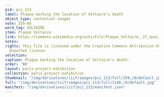 ```yaml
---
pid: pci_113
label: Plaque marking the location of Voltaire's death
object_type: contextual-images
note: 359-66
word_tag: VOLTAIRE
item: Plaque Voltaire
link: https://commons.wikimedia.org/wiki/File:Plaque_Voltaire,_27_quai_Voltaire,_Paris_7_(2).jpg
notes: 
rights: This file is licensed under the Creative Commons Attribution-Share Alike 3.0
  Unported license.
selection: 
caption: Plaque marking the location of Voltaire's death.
order: '86'
layout: paris-project-exhibition
collection: paris-project-exhibition
thumbnail: "/img/derivatives/iiif/images/pci_113/full/250,/0/default.jpg"
full: "/img/derivatives/iiif/images/pci_113/full/1140,/0/default.jpg"
manifest: "/img/derivatives/iiif/pci_113/manifest.json"
---
```


